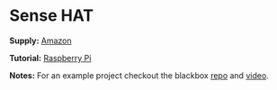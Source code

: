 # Sense HAT

**Supply:** [Amazon](https://www.amazon.ca/Raspberry-Pi-Sense-HAT-AstroPi/dp/B014HDG74S/ref=sr_1_1?dchild=1&keywords=sense+hat&qid=1629844291&sr=8-1)

**Tutorial:** [Raspberry Pi](https://projects.raspberrypi.org/en/projects/getting-started-with-the-sense-hat)

**Notes:** For an example project checkout the blackbox [repo](https://github.com/jgphilpott/blackbox) and [video](https://youtu.be/wSXlRIHWeEo).
